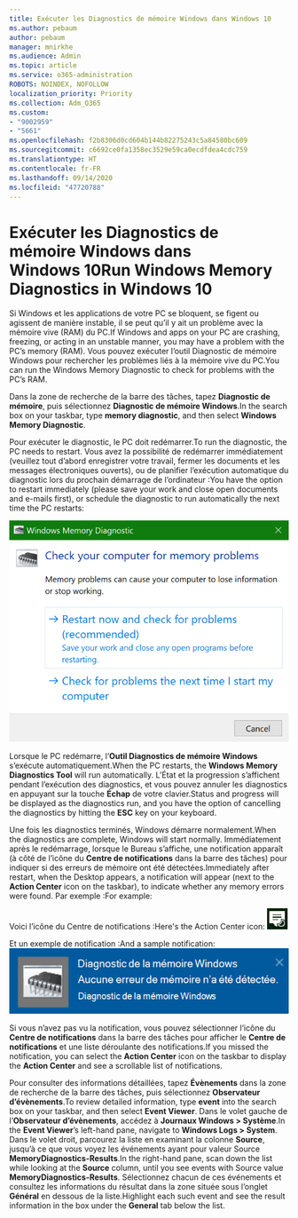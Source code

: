 ```yaml
---
title: Exécuter les Diagnostics de mémoire Windows dans Windows 10
ms.author: pebaum
author: pebaum
manager: mnirkhe
ms.audience: Admin
ms.topic: article
ms.service: o365-administration
ROBOTS: NOINDEX, NOFOLLOW
localization_priority: Priority
ms.collection: Adm_O365
ms.custom:
- "9002959"
- "5661"
ms.openlocfilehash: f2b8306d0cd604b144b82275243c5a84580bc609
ms.sourcegitcommit: c6692ce0fa1358ec3529e59ca0ecdfdea4cdc759
ms.translationtype: HT
ms.contentlocale: fr-FR
ms.lasthandoff: 09/14/2020
ms.locfileid: "47720788"
---
```

# <a name="run-windows-memory-diagnostics-in-windows-10"></a><span data-ttu-id="d14ab-102">Exécuter les Diagnostics de mémoire Windows dans Windows 10</span><span class="sxs-lookup"><span data-stu-id="d14ab-102">Run Windows Memory Diagnostics in Windows 10</span></span>

<span data-ttu-id="d14ab-103">Si Windows et les applications de votre PC se bloquent, se figent ou agissent de manière instable, il se peut qu’il y ait un problème avec la mémoire vive (RAM) du PC.</span><span class="sxs-lookup"><span data-stu-id="d14ab-103">If Windows and apps on your PC are crashing, freezing, or acting in an unstable manner, you may have a problem with the PC’s memory (RAM).</span></span> <span data-ttu-id="d14ab-104">Vous pouvez exécuter l’outil Diagnostic de mémoire Windows pour rechercher les problèmes liés à la mémoire vive du PC.</span><span class="sxs-lookup"><span data-stu-id="d14ab-104">You can run the Windows Memory Diagnostic to check for problems with the PC’s RAM.</span></span>

<span data-ttu-id="d14ab-105">Dans la zone de recherche de la barre des tâches, tapez **Diagnostic de mémoire**, puis sélectionnez **Diagnostic de mémoire Windows**.</span><span class="sxs-lookup"><span data-stu-id="d14ab-105">In the search box on your taskbar, type **memory diagnostic**, and then select **Windows Memory Diagnostic**.</span></span> 

<span data-ttu-id="d14ab-106">Pour exécuter le diagnostic, le PC doit redémarrer.</span><span class="sxs-lookup"><span data-stu-id="d14ab-106">To run the diagnostic, the PC needs to restart.</span></span> <span data-ttu-id="d14ab-107">Vous avez la possibilité de redémarrer immédiatement (veuillez tout d’abord enregistrer votre travail, fermer les documents et les messages électroniques ouverts), ou de planifier l’exécution automatique du diagnostic lors du prochain démarrage de l’ordinateur :</span><span class="sxs-lookup"><span data-stu-id="d14ab-107">You have the option to restart immediately (please save your work and close open documents and e-mails first), or schedule the diagnostic to run automatically the next time the PC restarts:</span></span>

![Diagnostic de mémoire Windows](media/windows-memory-diagnostic.png)

<span data-ttu-id="d14ab-109">Lorsque le PC redémarre, l’**Outil Diagnostics de mémoire Windows** s’exécute automatiquement.</span><span class="sxs-lookup"><span data-stu-id="d14ab-109">When the PC restarts, the **Windows Memory Diagnostics Tool** will run automatically.</span></span> <span data-ttu-id="d14ab-110">L’État et la progression s’affichent pendant l’exécution des diagnostics, et vous pouvez annuler les diagnostics en appuyant sur la touche **Échap** de votre clavier.</span><span class="sxs-lookup"><span data-stu-id="d14ab-110">Status and progress will be displayed as the diagnostics run, and you have the option of cancelling the diagnostics by hitting the **ESC** key on your keyboard.</span></span>

<span data-ttu-id="d14ab-111">Une fois les diagnostics terminés, Windows démarre normalement.</span><span class="sxs-lookup"><span data-stu-id="d14ab-111">When the diagnostics are complete, Windows will start normally.</span></span>
<span data-ttu-id="d14ab-112">Immédiatement après le redémarrage, lorsque le Bureau s’affiche, une notification apparaît (à côté de l’icône du **Centre de notifications** dans la barre des tâches) pour indiquer si des erreurs de mémoire ont été détectées.</span><span class="sxs-lookup"><span data-stu-id="d14ab-112">Immediately after restart, when the Desktop appears, a notification will appear (next to the **Action Center** icon on the taskbar), to indicate whether any memory errors were found.</span></span> <span data-ttu-id="d14ab-113">Par exemple :</span><span class="sxs-lookup"><span data-stu-id="d14ab-113">For example:</span></span>

<span data-ttu-id="d14ab-114">Voici l’icône du Centre de notifications :</span><span class="sxs-lookup"><span data-stu-id="d14ab-114">Here's the Action Center icon:</span></span> ![Icône du Centre de notifications](media/action-center-icon.png) 

<span data-ttu-id="d14ab-116">Et un exemple de notification :</span><span class="sxs-lookup"><span data-stu-id="d14ab-116">And a sample notification:</span></span> ![Aucune erreur de mémoire](media/no-memory-errors.png)

<span data-ttu-id="d14ab-118">Si vous n’avez pas vu la notification, vous pouvez sélectionner l’icône du **Centre de notifications** dans la barre des tâches pour afficher le **Centre de notifications** et une liste déroulante des notifications.</span><span class="sxs-lookup"><span data-stu-id="d14ab-118">If you missed the notification, you can select the **Action Center** icon  on the taskbar to display the **Action Center** and see a scrollable list of notifications.</span></span>

<span data-ttu-id="d14ab-119">Pour consulter des informations détaillées, tapez **Évènements** dans la zone de recherche de la barre des tâches, puis sélectionnez **Observateur d’évènements**.</span><span class="sxs-lookup"><span data-stu-id="d14ab-119">To review detailed information, type **event** into the search box on your taskbar, and then select **Event Viewer**.</span></span> <span data-ttu-id="d14ab-120">Dans le volet gauche de l’**Observateur d’évènements**, accédez à **Journaux Windows > Système**.</span><span class="sxs-lookup"><span data-stu-id="d14ab-120">In the **Event Viewer**’s left-hand pane, navigate to **Windows Logs > System**.</span></span> <span data-ttu-id="d14ab-121">Dans le volet droit, parcourez la liste en examinant la colonne **Source**, jusqu’à ce que vous voyez les événements ayant pour valeur Source **MemoryDiagnostics-Results**.</span><span class="sxs-lookup"><span data-stu-id="d14ab-121">In the right-hand pane, scan down the list while looking at the **Source** column, until you see events with Source value **MemoryDiagnostics-Results**.</span></span> <span data-ttu-id="d14ab-122">Sélectionnez chacun de ces événements et consultez les informations du résultat dans la zone située sous l’onglet **Général** en dessous de la liste.</span><span class="sxs-lookup"><span data-stu-id="d14ab-122">Highlight each such event and see the result information in the box under the **General** tab below the list.</span></span>
